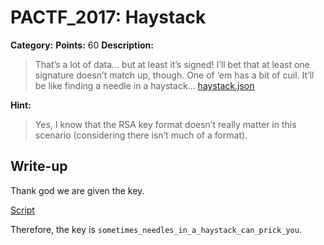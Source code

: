 # PACTF_2017: Haystack

**Category:**
**Points:** 60
**Description:**

>That’s a lot of data… but at least it’s signed! I’ll bet that at least one signature doesn’t match up, though. One of ‘em has a bit of cuil. It’ll be like finding a needle in a haystack…
[haystack.json](haystack.json)

**Hint:**

>Yes, I know that the RSA key format doesn’t really matter in this scenario (considering there isn’t much of a format).

## Write-up
Thank god we are given the key.

[Script](solve.py)

Therefore, the key is `sometimes_needles_in_a_haystack_can_prick_you`.